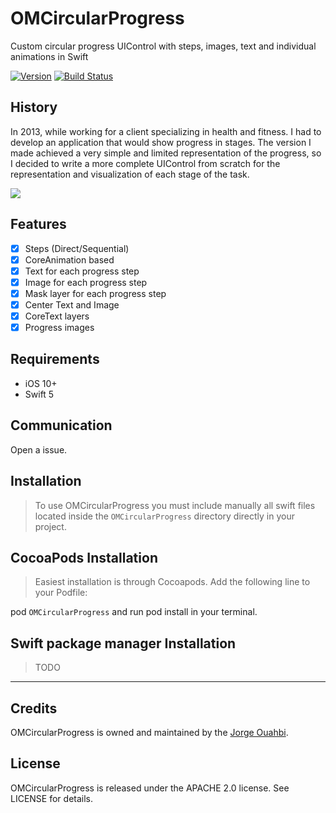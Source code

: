 # OMCircularProgress

Custom circular progress UIControl with steps, images, text and individual animations in Swift

[![Version](https://img.shields.io/cocoapods/v/OMCircularProgress.svg?style=flat)](http://cocoadocs.org/docsets/OMCircularProgress)
[![Build Status](https://travis-ci.org/jaouahbi/OMCircularProgress.svg?branch=master)](https://travis-ci.org/jaouahbi/OMCircularProgress)



## History

In 2013, while working for a client specializing in health and fitness.
I had to develop an application that would show progress in stages.
The version I made achieved a very simple and limited representation of the progress, so I decided to write a more complete UIControl from scratch for the representation and visualization of each stage of the task.

![](https://github.com/JorgeOOMM/OMCircularProgress/blob/master/gif/gif.gif)

## Features

- [x] Steps (Direct/Sequential)
- [x] CoreAnimation based
- [x] Text for each progress step
- [x] Image for each progress step
- [x] Mask layer for each progress step
- [x] Center Text and Image
- [x] CoreText layers
- [x] Progress images

## Requirements

- iOS 10+
- Swift 5

## Communication

Open a issue.

## Installation

> To use OMCircularProgress you must include manually all swift files located inside the `OMCircularProgress` directory directly in your project.

## CocoaPods Installation

> Easiest installation is through Cocoapods. Add the following line to your Podfile:

pod `OMCircularProgress`
and run pod install in your terminal.

## Swift package manager Installation

> TODO

* * *

## Credits

OMCircularProgress is owned and maintained by the [Jorge Ouahbi](https://github.com/JorgeOOMM).

## License

OMCircularProgress is released under the APACHE 2.0 license. See LICENSE for details.
